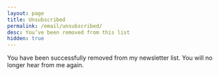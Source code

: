 ```yaml
---
layout: page
title: Unsubscribed
permalink: /email/unsubscribed/
desc: You’ve been removed from this list
hidden: true
---
```


You have been successfully removed from my newsletter list. You will no longer hear from me again.
